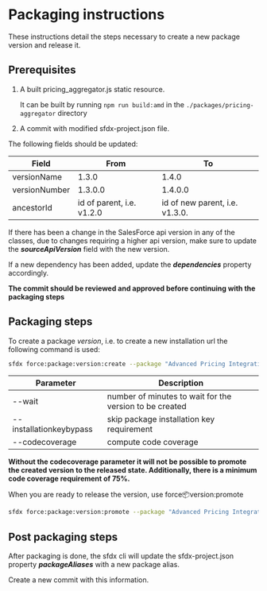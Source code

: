 # Packaging instructions

These instructions detail the steps necessary to create a new package version and release it.

## Prerequisites

1. A built pricing_aggregator.js static resource.

   It can be built by running `npm run build:amd` in the `./packages/pricing-aggregator` directory

2. A commit with modified sfdx-project.json file.

The following fields should be updated:

| Field         | From                      | To                             |
| ------------- | ------------------------- | ------------------------------ |
| versionName   | 1.3.0                     | 1.4.0                          |
| versionNumber | 1.3.0.0                   | 1.4.0.0                        |
| ancestorId    | id of parent, i.e. v1.2.0 | id of new parent, i.e. v1.3.0. |

If there has been a change in the SalesForce api version in any of the classes, due to changes requiring a higher api version, make sure to update the **_sourceApiVersion_** field with the new version.

If a new dependency has been added, update the **_dependencies_** property accordingly.

**The commit should be reviewed and approved before continuing with the packaging steps**

## Packaging steps

To create a package _version_, i.e. to create a new installation url the following command is used:

```sh
sfdx force:package:version:create --package "Advanced Pricing Integration" --wait 20 --installationkeybypass --codecoverage
```

| Parameter               | Description                                             |
| ----------------------- | ------------------------------------------------------- |
| --wait                  | number of minutes to wait for the version to be created |
| --installationkeybypass | skip package installation key requirement               |
| --codecoverage          | compute code coverage                                   |

**Without the codecoverage parameter it will not be possible to promote the created version to the released state. Additionally, there is a minimum code coverage requirement of 75%.**

When you are ready to release the version, use force:package:version:promote

```sh
sfdx force:package:version:promote --package "Advanced Pricing Integration@1.4.0-0"
```

## Post packaging steps

After packaging is done, the sfdx cli will update the sfdx-project.json property **_packageAliases_** with a new package alias.

Create a new commit with this information.
